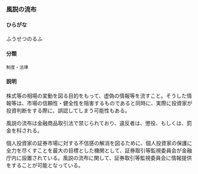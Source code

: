 <div style="display:none;">

## [あ行](securities-terms?id=あ行)
## [か行](securities-terms?id=か行)
## [さ行](securities-terms?id=さ行)
## [た行](securities-terms?id=た行)
## [な行](securities-terms?id=な行)
## [は行](securities-terms?id=は行)

</div>

### 風説の流布

#### ひらがな

ふうせつのるふ

#### 分類

`制度・法律`

#### 説明

株式等の相場の変動を図る目的をもって、虚偽の情報等を流すこと。そうした情報等は、市場の信頼性・健全性を阻害するものであると同時に、実際に投資家が投資判断をする際に、誤認してしまう可能性もある。
 
風説の流布は金融商品取引法で禁じられており、違反者は、懲役、もしくは、罰金を科される。
 
個人投資家の証券市場に対する不信感の解消を図るために、個人投資家の保護に全力を尽くすことを最大の目標とした機関として、証券取引等監視委員会が金融庁内に設置されている。風説の流布に関して、証券取引等監視委員会に情報提供をすることが可能となっている。

<div style="display:none;">

## [ま行](securities-terms?id=ま行)
## [や行](securities-terms?id=や行)
## [ら行](securities-terms?id=ら行)
## [わ行](securities-terms?id=わ行)
## [英数字・記号](securities-terms?id=英数字・記号)

</div>

